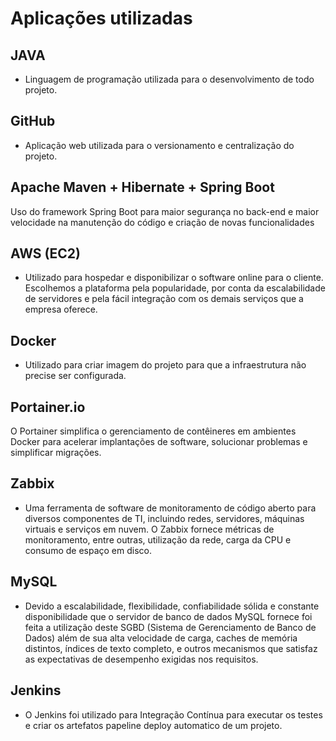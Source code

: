 # Aplicações utilizadas 

## JAVA
- Linguagem de programação utilizada para o desenvolvimento de todo projeto.
 
## GitHub
- Aplicação web utilizada para o versionamento e centralização do projeto.

## Apache Maven + Hibernate + Spring Boot
Uso do framework Spring Boot para maior segurança no back-end e maior velocidade na manutenção do código e criação de novas funcionalidades

## AWS (EC2)
- Utilizado para hospedar e disponibilizar o software online para o cliente. Escolhemos a plataforma pela popularidade, por conta da escalabilidade de servidores e pela fácil integração com os demais serviços que a empresa oferece.

## Docker
- Utilizado para criar imagem do projeto para que a infraestrutura não precise ser configurada. 

## Portainer.io
 O Portainer simplifica o gerenciamento de contêineres em ambientes Docker para acelerar implantações de software, solucionar problemas e simplificar migrações.
 
## Zabbix
- Uma ferramenta de software de monitoramento de código aberto para diversos componentes de TI, incluindo redes, servidores, máquinas virtuais e serviços em nuvem. O Zabbix fornece métricas de monitoramento, entre outras, utilização da rede, carga da CPU e consumo de espaço em disco.

## MySQL
 - Devido a escalabilidade, flexibilidade, confiabilidade sólida e constante disponibilidade que o servidor de banco de dados MySQL fornece foi feita a utilização deste SGBD (Sistema de Gerenciamento de Banco de Dados) além de sua alta velocidade de carga, caches de memória distintos, índices de texto completo, e outros mecanismos que satisfaz as expectativas de desempenho exigidas nos requisitos.

## Jenkins
- O Jenkins foi utilizado para Integração Contínua para executar os testes e criar os artefatos papeline deploy automatico de um projeto.
